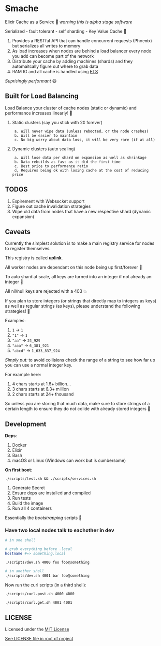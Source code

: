# Smache

Elixir Cache as a Service :tada: _warning this is alpha stage software_

Serialized - fault tolerant - self sharding - Key Value Cache :rocket:

1. Provides a RESTful API that can handle concurrent requests (Phoenix) but serializes all writes to memory
1. As load increases when nodes are behind a load balancer every node you add can become part of the network
1. Distribute your cache by adding machines (shards) and they automaitcally figure out where to grab data
1. RAM IO and all cache is handled using [ETS](https://elixir-lang.org/getting-started/mix-otp/ets.html)

_Suprisingly performant_ :smile:

## Built for Load Balancing

Load Balance your cluster of cache nodes (static or dynamic) and performance increases linearly! :tada:

1. Static clusters (say you stick with 20 forever)

        a. Will never wipe data (unless rebooted, or the node crashes)
        b. Will be easier to maintain
        c. No big worry about data loss, it will be very rare (if at all)

2. Dynamic clusters (auto scaling)

        a. Will lose data per shard on expansion as well as shrinkage
        b. Data rebuilds as fast as it did the first time
        c. Best price to performance ratio
        d. Requires being ok with losing cache at the cost of reducing price

## TODOS

1. Expirement with Websocket support
2. Figure out cache invalidation strategies
3. Wipe old data from nodes that have a new respective shard (dynamic expansion)

## Caveats

Currently the simplest solution is to make a main registry service for nodes to register themselves.

This registry is called **uplink**.

All worker nodes are dependant on this node being up first/forever :rocket:

To auto shard at scale, all keys are turned into an integer if not already an integer :thinking:

All nil/null keys are rejected with a 403 :boom:

If you plan to store integers (or strings that directly map to integers as keys) as well as regular strings (as keys), please understand the following strategies! :thinking:

Examples:

1. `1` -> `1`
2. `"1"` -> `1`
3. `"aa"` -> `24_929`
4. `"aaa"` -> `6_381_921`
5. `"abcd"` -> `1_633_837_924`

_Simply put:_ to avoid collisions check the range of a string to see how far up you can use a normal integer key.

For example here:

1. 4 chars starts at 1.6+ billion...
1. 3 chars starts at 6.3+ million
1. 2 chars starts at 24+ thousand

So unless you are storing that much data, make sure to store strings of a certain length to ensure they do not colide with already stored integers :pray:

## Development

**Deps**:

1. Docker
1. Elixir
1. Bash
1. macOS or Linux (Windows can work but is cumbersome)

**On first boot**:

`./scripts/test.sh && ./scripts/services.sh`

1. Generate Secret
1. Ensure deps are installed and compiled
1. Run tests
1. Build the image
1. Run all 4 containers

Essentially the _bootstrapping_ scripts :rocket:

### Have two local nodes talk to eachother in dev

```bash
# in one shell

# grab everything before .local
hostname #=> something.local

./scripts/dev.sh 4000 foo foo@something

# in another shell
./scripts/dev.sh 4001 bar foo@something
```

Now run the curl scripts (in a third shell):

```bash
./scripts/curl.post.sh 4000 4000

./scripts/curl.get.sh 4001 4001
```

## LICENSE

Licensed under the [MIT License](https://choosealicense.com/licenses/mit/)

[See LICENSE file in root of project](https://github.com/selfup/smache/blob/master/LICENSE)
